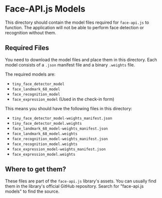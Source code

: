 # Face-API.js Models

This directory should contain the model files required for `face-api.js` to function. The application will not be able to perform face detection or recognition without them.

## Required Files

You need to download the model files and place them in this directory. Each model consists of a `.json` manifest file and a binary `.weights` file.

The required models are:
- `tiny_face_detector_model`
- `face_landmark_68_model`
- `face_recognition_model`
- `face_expression_model` (Used in the check-in form)

This means you should have the following files in this directory:
- `tiny_face_detector_model-weights_manifest.json`
- `tiny_face_detector_model.weights`
- `face_landmark_68_model-weights_manifest.json`
- `face_landmark_68_model.weights`
- `face_recognition_model-weights_manifest.json`
- `face_recognition_model.weights`
- `face_expression_model-weights_manifest.json`
- `face_expression_model.weights`

## Where to get them?

These files are part of the `face-api.js` library's assets. You can usually find them in the library's official GitHub repository. Search for "face-api.js models" to find the source.
